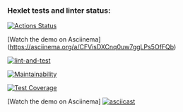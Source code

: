 ### Hexlet tests and linter status:
[![Actions Status](https://github.com/alsuibr/frontend-project-46/actions/workflows/hexlet-check.yml/badge.svg)](https://github.com/alsuibr/frontend-project-46/actions)

[Watch the demo on Asciinema] (https://asciinema.org/a/CFVisDXCnq0uw7ggLPs5OfFQb)

[![lint-and-test](https://github.com/alsuibr/frontend-project-46/actions/workflows/lint-and-test.yml/badge.svg)](https://github.com/alsuibr/frontend-project-46/actions/workflows/lint-and-test.yml)

[![Maintainability](https://api.codeclimate.com/v1/badges/1c98d75ab402798e699d/maintainability)](https://codeclimate.com/github/alsuibr/frontend-project-46/maintainability)

[![Test Coverage](https://api.codeclimate.com/v1/badges/1c98d75ab402798e699d/test_coverage)](https://codeclimate.com/github/alsuibr/frontend-project-46/test_coverage)

[Watch the demo on Asciinema]
[![asciicast](https://asciinema.org/a/I6Ht3NyMAdK0qyeXvvwqDEJJZ.svg)](https://asciinema.org/a/I6Ht3NyMAdK0qyeXvvwqDEJJZ)